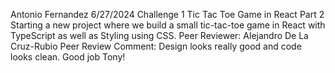 Antonio Fernandez
6/27/2024
Challenge 1 Tic Tac Toe Game in React Part 2
Starting a new project where we build a small tic-tac-toe game in React with TypeScript as well as Styling using CSS.
Peer Reviewer: Alejandro De La Cruz-Rubio
Peer Review Comment: Design looks really good and code looks clean. Good job Tony!

